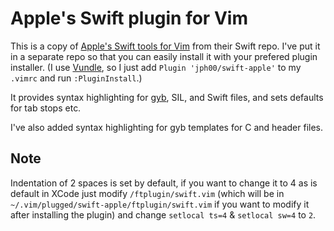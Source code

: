 # Apple's Swift plugin for Vim

This is a copy of [Apple's Swift tools for Vim](https://github.com/apple/swift/tree/master/utils/vim) from their Swift repo. I've put it in a separate repo so that you can easily install it with your prefered plugin installer. (I use [Vundle](https://github.com/VundleVim/Vundle.vim), so I just add `Plugin 'jph00/swift-apple'` to my `.vimrc` and run `:PluginInstall`.)

It provides syntax highlighting for [gyb](https://github.com/jph00/gyb), SIL, and Swift files, and sets defaults for tab stops etc.

I've also added syntax highlighting for gyb templates for C and header files.

## Note
Indentation of 2 spaces is set by default, if you want to change it to 4 as is default in XCode just modify `/ftplugin/swift.vim` (which will be in `~/.vim/plugged/swift-apple/ftplugin/swift.vim` if you want to modify it after installing the plugin) and change `setlocal ts=4` & `setlocal sw=4` to `2`.
